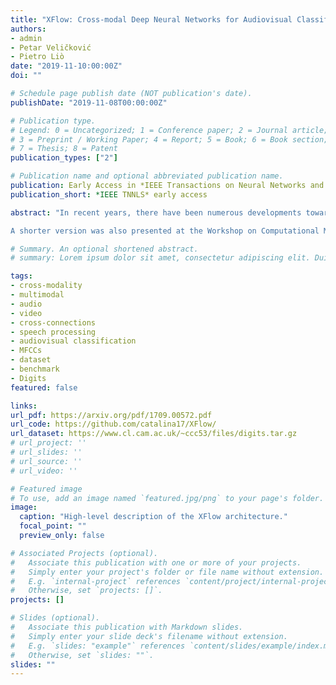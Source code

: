 ```yaml
---
title: "XFlow: Cross-modal Deep Neural Networks for Audiovisual Classification"
authors:
- admin
- Petar Veličković
- Pietro Liò
date: "2019-11-10:00:00Z"
doi: ""

# Schedule page publish date (NOT publication's date).
publishDate: "2019-11-08T00:00:00Z"

# Publication type.
# Legend: 0 = Uncategorized; 1 = Conference paper; 2 = Journal article;
# 3 = Preprint / Working Paper; 4 = Report; 5 = Book; 6 = Book section;
# 7 = Thesis; 8 = Patent
publication_types: ["2"]

# Publication name and optional abbreviated publication name.
publication: Early Access in *IEEE Transactions on Neural Networks and Learning Systems*
publication_short: *IEEE TNNLS* early access

abstract: "In recent years, there have been numerous developments towards solving multimodal tasks, aiming to learn a stronger representation than through a single modality. Certain aspects of the data can be particularly useful in this case - for example, correlations in the space or time domain across modalities - but should be wisely exploited in order to benefit from their full predictive potential. We propose two deep learning architectures with multimodal cross-connections that allow for dataflow between several feature extractors (XFlow). Our models derive more interpretable features and achieve better performances than models which do not exchange representations, usefully exploiting correlations between audio and visual data, which have a different dimensionality and are nontrivially exchangeable. Our work improves on existing multimodal deep learning algorithms in two essential ways: (1) it presents a novel method for performing cross-modality (before features are learned from individual modalities) and (2) extends the previously proposed cross-connections which only transfer information between streams that process compatible data. Illustrating some of the representations learned by the connections, we analyse their contribution to the increase in discrimination ability and reveal their compatibility with a lip-reading network intermediate representation. We provide the research community with Digits, a new dataset consisting of three data types extracted from videos of people saying the digits 0-9. Results show that both cross-modal architectures outperform their baselines (by up to 11.5%) when evaluated on the AVletters, CUAVE and Digits datasets, achieving state-of-the-art results.

A shorter version was also presented at the Workshop on Computational Models for Crossmodal Learning (CMCML) at The 7th Joint IEEE International Conference on Development and Learning and on Epigenetic Robotics (IEEE ICDL-EPIROB 2017) and at the ARM Research Summit 2017."

# Summary. An optional shortened abstract.
# summary: Lorem ipsum dolor sit amet, consectetur adipiscing elit. Duis posuere tellus ac convallis placerat. Proin tincidunt magna sed ex sollicitudin condimentum.

tags:
- cross-modality
- multimodal
- audio
- video
- cross-connections
- speech processing
- audiovisual classification
- MFCCs
- dataset
- benchmark
- Digits
featured: false

links:
url_pdf: https://arxiv.org/pdf/1709.00572.pdf
url_code: https://github.com/catalina17/XFlow/
url_dataset: https://www.cl.cam.ac.uk/~ccc53/files/digits.tar.gz
# url_project: ''
# url_slides: ''
# url_source: ''
# url_video: ''

# Featured image
# To use, add an image named `featured.jpg/png` to your page's folder.
image:
  caption: "High-level description of the XFlow architecture."
  focal_point: ""
  preview_only: false

# Associated Projects (optional).
#   Associate this publication with one or more of your projects.
#   Simply enter your project's folder or file name without extension.
#   E.g. `internal-project` references `content/project/internal-project/index.md`.
#   Otherwise, set `projects: []`.
projects: []

# Slides (optional).
#   Associate this publication with Markdown slides.
#   Simply enter your slide deck's filename without extension.
#   E.g. `slides: "example"` references `content/slides/example/index.md`.
#   Otherwise, set `slides: ""`.
slides: ""
---
```

